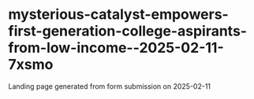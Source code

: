 # mysterious-catalyst-empowers-first-generation-college-aspirants-from-low-income--2025-02-11-7xsmo
Landing page generated from form submission on 2025-02-11
